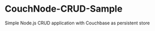 CouchNode-CRUD-Sample
=====================

Simple Node.js CRUD application with Couchbase as persistent store